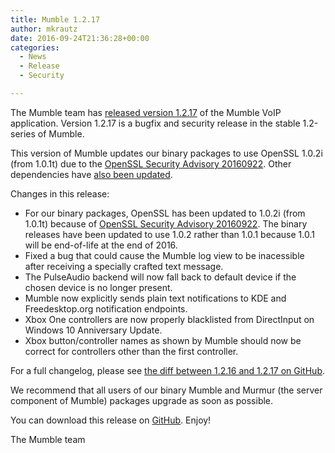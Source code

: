 ```yaml
---
title: Mumble 1.2.17
author: mkrautz
date: 2016-09-24T21:36:28+00:00
categories:
  - News
  - Release
  - Security

---
```

The Mumble team has [released version 1.2.17][1] of the Mumble VoIP application. Version 1.2.17 is a bugfix and security release in the stable 1.2-series of Mumble.

This version of Mumble updates our binary packages to use OpenSSL 1.0.2i (from 1.0.1t) due to the [OpenSSL Security Advisory 20160922][2]. Other dependencies have [also been updated][3].

<!--more-->

Changes in this release:

* For our binary packages, OpenSSL has been updated to 1.0.2i (from 1.0.1t) because of [OpenSSL Security Advisory 20160922][2]. The binary releases have been updated to use 1.0.2 rather than 1.0.1 because 1.0.1 will be end-of-life at the end of 2016.
* Fixed a bug that could cause the Mumble log view to be inacessible after receiving a specially crafted text message.
* The PulseAudio backend will now fall back to default device if the chosen device is no longer present.
* Mumble now explicitly sends plain text notifications to KDE and Freedesktop.org notification endpoints.
* Xbox One controllers are now properly blacklisted from DirectInput on Windows 10 Anniversary Update.
* Xbox button/controller names as shown by Mumble should now be correct for controllers other than the first controller. </ul>

For a full changelog, please see [the diff between 1.2.16 and 1.2.17 on GitHub][4].

We recommend that all users of our binary Mumble and Murmur (the server component of Mumble) packages upgrade as soon as possible.

You can download this release on [GitHub][5]. Enjoy!

The Mumble team

 [1]: https://github.com/mumble-voip/mumble/releases/tag/1.2.17
 [2]: https://www.openssl.org/news/secadv/20160922.txt
 [3]: https://github.com/mumble-voip/mumble-releng/tree/master/buildenv/1.2.x
 [4]: https://github.com/mumble-voip/mumble/compare/1.2.16...1.2.17
 [5]: https://github.com/mumble-voip/mumble/releases/tag/1.2.17 "https://github.com/mumble-voip/mumble/releases/tag/1.2.17"
